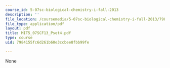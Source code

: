 ```yaml
---
course_id: 5-07sc-biological-chemistry-i-fall-2013
description: ''
file_location: /coursemedia/5-07sc-biological-chemistry-i-fall-2013/7984155fc6d261b60e3ccbee8fbb99fe_MIT5_07SCF13_Pset4.pdf
file_type: application/pdf
layout: pdf
title: MIT5_07SCF13_Pset4.pdf
type: course
uid: 7984155fc6d261b60e3ccbee8fbb99fe

---
```

None